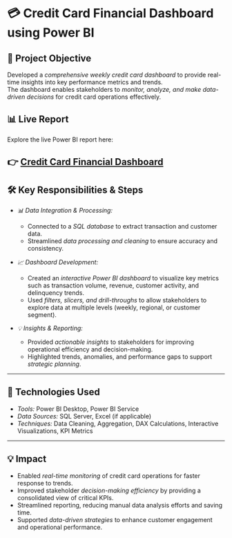 # 💳 Credit Card Financial Dashboard using Power BI

## 📖 Project Objective
Developed a *comprehensive weekly credit card dashboard* to provide real-time insights into key performance metrics and trends.  
The dashboard enables stakeholders to *monitor, analyze, and make data-driven decisions* for credit card operations effectively.

## 📊 Live Report

Explore the live Power BI report here:

👉 [Credit Card Financial Dashboard](https://app.powerbi.com/view?r=eyJrIjoiYzVkYTU4ZjAtNmYzNy00NmZiLTllNmItYTE2YmRiN2I4ODA1IiwidCI6IjIxMDljNmZkLTkxY2QtNDEyYi1iNWQyLTVmMWI2Y2Y0NzY4NSJ9)
---

## 🛠 Key Responsibilities & Steps
- *📊 Data Integration & Processing:*  
  - Connected to a *SQL database* to extract transaction and customer data.  
  - Streamlined *data processing and cleaning* to ensure accuracy and consistency.  

- *📈 Dashboard Development:*  
  - Created an *interactive Power BI dashboard* to visualize key metrics such as transaction volume, revenue, customer activity, and delinquency trends.  
  - Used *filters, slicers, and drill-throughs* to allow stakeholders to explore data at multiple levels (weekly, regional, or customer segment).  

- *💡 Insights & Reporting:*  
  - Provided *actionable insights* to stakeholders for improving operational efficiency and decision-making.  
  - Highlighted trends, anomalies, and performance gaps to support *strategic planning*.

---

## 🧰 Technologies Used
- *Tools:* Power BI Desktop, Power BI Service  
- *Data Sources:* SQL Server, Excel (if applicable)  
- *Techniques:* Data Cleaning, Aggregation, DAX Calculations, Interactive Visualizations, KPI Metrics  

---

## 💡 Impact
- Enabled *real-time monitoring* of credit card operations for faster response to trends.  
- Improved stakeholder *decision-making efficiency* by providing a consolidated view of critical KPIs.  
- Streamlined reporting, reducing manual data analysis efforts and saving time.  
- Supported *data-driven strategies* to enhance customer engagement and operational performance.
